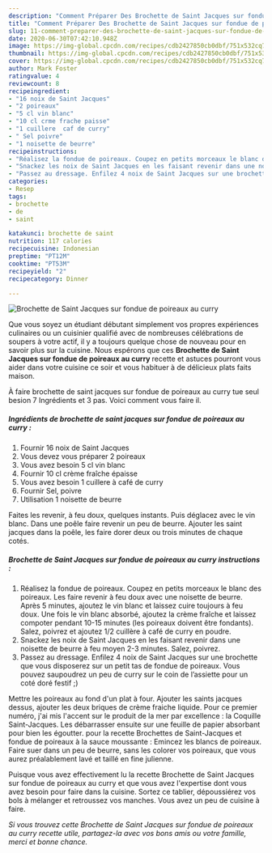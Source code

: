 ```yaml
---
description: "Comment Préparer Des Brochette de Saint Jacques sur fondue de poireaux au curry"
title: "Comment Préparer Des Brochette de Saint Jacques sur fondue de poireaux au curry"
slug: 11-comment-preparer-des-brochette-de-saint-jacques-sur-fondue-de-poireaux-au-curry
date: 2020-06-30T07:42:10.948Z
image: https://img-global.cpcdn.com/recipes/cdb2427850cb0dbf/751x532cq70/brochette-de-saint-jacques-sur-fondue-de-poireaux-au-curry-photo-principale-de-la-recette.jpg
thumbnail: https://img-global.cpcdn.com/recipes/cdb2427850cb0dbf/751x532cq70/brochette-de-saint-jacques-sur-fondue-de-poireaux-au-curry-photo-principale-de-la-recette.jpg
cover: https://img-global.cpcdn.com/recipes/cdb2427850cb0dbf/751x532cq70/brochette-de-saint-jacques-sur-fondue-de-poireaux-au-curry-photo-principale-de-la-recette.jpg
author: Mark Foster
ratingvalue: 4
reviewcount: 8
recipeingredient:
- "16 noix de Saint Jacques"
- "2 poireaux"
- "5 cl vin blanc"
- "10 cl crme frache paisse"
- "1 cuillere  caf de curry"
- " Sel poivre"
- "1 noisette de beurre"
recipeinstructions:
- "Réalisez la fondue de poireaux. Coupez en petits morceaux le blanc des poireaux. Les faire revenir à feu doux avec une noisette de beurre. Après 5 minutes, ajoutez le vin blanc et laissez cuire toujours à feu doux. Une fois le vin blanc absorbé, ajoutez la crème fraîche et laissez compoter pendant 10-15 minutes (les poireaux doivent être fondants). Salez, poivrez et ajoutez 1/2 cuillère à café de curry en poudre."
- "Snackez les noix de Saint Jacques en les faisant revenir dans une noisette de beurre à feu moyen 2-3 minutes. Salez, poivrez."
- "Passez au dressage. Enfilez 4 noix de Saint Jacques sur une brochette que vous disposerez sur un petit tas de fondue de poireaux. Vous pouvez saupoudrez un peu de curry sur le coin de l’assiette pour un coté doré festif ;)"
categories:
- Resep
tags:
- brochette
- de
- saint

katakunci: brochette de saint 
nutrition: 117 calories
recipecuisine: Indonesian
preptime: "PT12M"
cooktime: "PT53M"
recipeyield: "2"
recipecategory: Dinner

---
```



![Brochette de Saint Jacques sur fondue de poireaux au curry](https://img-global.cpcdn.com/recipes/cdb2427850cb0dbf/751x532cq70/brochette-de-saint-jacques-sur-fondue-de-poireaux-au-curry-photo-principale-de-la-recette.jpg)

Que vous soyez un étudiant débutant simplement vos propres expériences culinaires ou un cuisinier qualifié avec de nombreuses célébrations de soupers à votre actif, il y a toujours quelque chose de nouveau pour en savoir plus sur la cuisine. Nous espérons que ces <strong> Brochette de Saint Jacques sur fondue de poireaux au curry </strong> recette et astuces pourront vous aider dans votre cuisine ce soir et vous habituer à de délicieux plats faits maison.

<!--inarticleads1-->

À faire brochette de saint jacques sur fondue de poireaux au curry tue seul besion 7 Ingrédients et 3 pas. Voici comment vous faire il.

##### Ingrédients de brochette de saint jacques sur fondue de poireaux au curry :

1. Fournir 16 noix de Saint Jacques
1. Vous devez vous préparer 2 poireaux
1. Vous avez besoin 5 cl vin blanc
1. Fournir 10 cl crème fraîche épaisse
1. Vous avez besoin 1 cuillere à café de curry
1. Fournir  Sel, poivre
1. Utilisation 1 noisette de beurre


Faites les revenir, à feu doux, quelques instants. Puis déglacez avec le vin blanc. Dans une poêle faire revenir un peu de beurre. Ajouter les saint jacques dans la poêle, les faire dorer deux ou trois minutes de chaque cotés. 

<!--inarticleads2-->

##### Brochette de Saint Jacques sur fondue de poireaux au curry instructions :

1. Réalisez la fondue de poireaux. Coupez en petits morceaux le blanc des poireaux. Les faire revenir à feu doux avec une noisette de beurre. Après 5 minutes, ajoutez le vin blanc et laissez cuire toujours à feu doux. Une fois le vin blanc absorbé, ajoutez la crème fraîche et laissez compoter pendant 10-15 minutes (les poireaux doivent être fondants). Salez, poivrez et ajoutez 1/2 cuillère à café de curry en poudre.
1. Snackez les noix de Saint Jacques en les faisant revenir dans une noisette de beurre à feu moyen 2-3 minutes. Salez, poivrez.
1. Passez au dressage. Enfilez 4 noix de Saint Jacques sur une brochette que vous disposerez sur un petit tas de fondue de poireaux. Vous pouvez saupoudrez un peu de curry sur le coin de l’assiette pour un coté doré festif ;)


Mettre les poireaux au fond d&#39;un plat à four. Ajouter les saints jacques dessus, ajouter les deux briques de crème fraiche liquide. Pour ce premier numéro, j&#39;ai mis l&#39;accent sur le produit de la mer par excellence : la Coquille Saint-Jacques. Les débarrasser ensuite sur une feuille de papier absorbant pour bien les égoutter. pour la recette Brochettes de Saint-Jacques et fondue de poireaux à la sauce moussante : Emincez les blancs de poireaux. Faire suer dans un peu de beurre, sans les colorer vos poireaux, que vous aurez préalablement lavé et taillé en fine julienne. 

<!--inarticleads1-->

<p>
Puisque vous avez effectivement lu la recette Brochette de Saint Jacques sur fondue de poireaux au curry et que vous avez l'expertise dont vous avez besoin pour faire dans la cuisine. Sortez ce tablier, dépoussiérez vos bols à mélanger et retroussez vos manches. Vous avez un peu de cuisine à faire.
</p>

<p>
<i>Si vous trouvez cette Brochette de Saint Jacques sur fondue de poireaux au curry recette utile, partagez-la avec vos bons amis ou votre famille, merci et bonne chance.</i>
</p>
